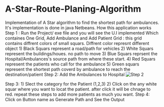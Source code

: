 # A-Star-Route-Planing-Algorithm
Implementation of A Star algorithm to find the shortest path for ambulances. It's implementation is done in java Netbeans. 
How this application works
Step 1 :
        Run the Project/ exe file and you will see the U.I implemented Which containes One Grid, Add Ambulance and Add Patient
        Grid : this grid contains diffrent colors of small squars. Diffrent color represnt different object 
               1) Black Squars represent a road/path for vehicles
               2) White Squars represent the buildings/houes. no path to move
               3) Blue Squars reprsent the Hospital/Ambulances's source path from where these start.
               4) Red Squars represent the patients who call for the ambulance
               5) Green squars represent the shortest path coverd by ambulance to reach the destination/patient
Step 2: 
        Add the Ambulances to Hospital 
        ![Step 2](https://user-images.githubusercontent.com/33633694/165258069-507f66ca-a532-48a2-b3e3-530e0b98be13.png)

Step 3:
        1) Slect the category for the Patient (1,2,3)
        2) Click on the any white squar where you want to locat the patient. after click it will be chnage to red.
        repeat these steps to add more patients as much you want. 
Step 4:
       Click on Button name as Generate Path and See the Output
